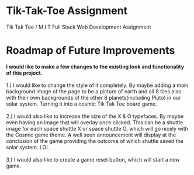# Tik-Tak-Toe Assignment
Tik Tak Toe / M.I.T Full Stack Web Development Assignment

# Roadmap of Future Improvements
<b>I would like to make a few changes to the existing look and functionality of this project. </b> <br><br>
1.) I would like to change the style of it completely.  By maybe adding a main background image of the page to be a picture of earth and all 8 tiles also with their own backgrounds of the other 8 planets(including Pluto) in our solar system.  Turning it into a cosmic Tik Tak Toe board game.<br><br>
2.) I would also like to increase the size of the X & O typefaces.  By maybe even having an image that will overlay once clicked.  This can be a shuttle image for each space shuttle X or space shuttle O, which will go nicely with the Cosmic game theme.  A well seen announcement will display at the conclusion of the game providing the outcome of which shuttle saved the solar system. LOL<br><br>
3.) I would also like to create a game reset button, which will start a new game.
